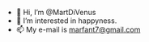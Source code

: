 - 👋 Hi, I’m @MartDiVenus
- 👀 I’m interested in happyness.
- 📫 My e-mail is marfant7@gmail.com

<!---
MartDiVenus/MartDiVenus is a ✨ special ✨ repository because its `README.md` (this file) appears on your GitHub profile.
You can click the Preview link to take a look at your changes.
--->
